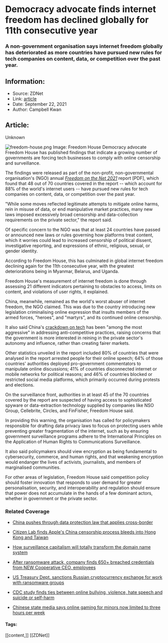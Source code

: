 # Democracy advocate finds internet freedom has declined globally for 11th consecutive year
### A non-government organisation says internet freedom globally has deteriorated as more countries have pursued new rules for tech companies on content, data, or competition over the past year.

## Information:
+ Source: ZDNet
+ Link: [article](https://www.zdnet.com/article/democracy-advocate-finds-internet-freedom-has-declined-globally-for-11th-consecutive-year/)
+ Date: September 22, 2021
+ Author: Campbell Kwan


## Article:
Unknown

![freedom-house.png](https://www.zdnet.com/a/hub/i/r/2021/09/22/be144595-8e5a-44b3-8843-6f910bbda769/resize/1200xauto/f95bdca7e2aaba2d8aa2344abfbced17/freedom-house.png)
 Image: Freedom House
 Democracy advocate Freedom House has published findings that indicate a growing number of governments are forcing tech businesses to comply with online censorship and surveillance. 

The findings were released as part of the non-profit, non-governmental organisation's (NGO) annual *[Freedom on the Net 2021](https://freedomhouse.org/sites/default/files/2021-09/FOTN_2021_Complete_Booklet_09162021_FINAL_UPDATED.pdf)* report [PDF], which found that 48 out of 70 countries covered in the report -- which account for 88% of the world's internet users -- have pursued new rules for tech companies on content, data, or competition over the past year. 

"While some moves reflected legitimate attempts to mitigate online harms, rein in misuse of data, or end manipulative market practices, many new laws imposed excessively broad censorship and data-collection requirements on the private sector," the report said. 

Of specific concern to the NGO was that at least 24 countries have passed or announced new laws or rules governing how platforms treat content, which it worries could lead to increased censorship of political dissent, investigative reporting, and expressions of ethnic, religious, sexual, or gender identity. 

According to Freedom House, this has culminated in global internet freedom declining again for the 11th consecutive year, with the greatest deteriorations being in Myanmar, Belarus, and Uganda. 

Freedom House's measurement of internet freedom is done through assessing 21 different indicators pertaining to obstacles to access, limits on content, and violations of user rights, it explained.

China, meanwhile, remained as the world's worst abuser of internet freedom, the NGO claimed. This was due to the country introducing new legislation criminalising online expression that insults members of the armed forces, "heroes", and "martyrs", and its continued online censorship. 






It also said China's [crackdown on tech](https://www.zdnet.com/article/china-reportedly-warns-local-tech-companies-of-increased-cybersecurity-oversight/) has been "among the most aggressive" in addressing anti-competitive practices, raising concerns that the government is more interested in reining in the private sector's autonomy and influence, rather than creating fairer markets. 

Other statistics unveiled in the report included 80% of countries that were analysed in the report arrested people for their online speech; 64% of those countries' authorities deployed pro-government commentators to manipulate online discussions; 41% of countries disconnected internet or mobile networks for political reasons; and 46% of countries blocked or restricted social media platforms, which primarily occurred during protests and elections. 

On the surveillance front, authorities in at least 45 of the 70 countries covered by the report are suspected of having access to sophisticated spyware or data-extraction technology supplied by companies like NSO Group, Cellebrite, Circles, and FinFisher, Freedom House said. 

In providing this warning, the organisation has called for policymakers responsible for drafting data privacy laws to focus on protecting users while preventing greater fragmentation of the internet, such as by ensuring government surveillance programs adhere to the International Principles on the Application of Human Rights to Communications Surveillance. 

It also said policymakers should view encryption as being fundamental to cybersecurity, commerce, and human rights, and that weakening encryption would endanger the lives of activists, journalists, and members of marginalised communities. 

For other areas of legislation, Freedom House said competition policy should foster innovation that responds to user demand for greater personalisation, security, and interoperability and regulation should ensure that power does not accumulate in the hands of a few dominant actors, whether in government or the private sector.

### Related Coverage

* [China pushes through data protection law that applies cross-border](/article/china-pushes-through-data-protection-law-that-applies-cross-border/)  

* [Citizen Lab finds Apple's China censorship process bleeds into Hong Kong and Taiwan](/article/citizen-lab-finds-apples-china-censorship-process-bleeds-into-hong-kong-and-taiwan/)
* [How surveillance capitalism will totally transform the domain name system](/article/how-surveillance-capitalism-will-totally-transform-the-domain-name-system/)
* [After ransomware attack, company finds 650+ breached credentials from NEW Cooperative CEO, employees](/article/after-ransomware-attack-company-finds-650-breached-credentials-from-new-cooperative-ceo-employees/)  

* [US Treasury Dept. sanctions Russian cryptocurrency exchange for work with ransomware groups](/article/us-treasury-dept-sanctions-russian-cryptocurrency-exchange-for-work-with-ransomware-groups/)  

* [CDC study finds ties between online bullying, violence, hate speech and suicide or self-harm](/article/cdc-study-finds-ties-between-online-bullying-violence-hate-speech-and-suicide-or-self-harm/)  

* [Chinese state media says online gaming for minors now limited to three hours per week](/article/chinese-state-media-says-online-gaming-for-minors-now-limited-to-three-hours-per-week/)  






#### Tags:
[[content,]] [[ZDNet]]
